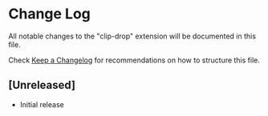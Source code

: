 # Change Log

All notable changes to the "clip-drop" extension will be documented in this file.

Check [Keep a Changelog](http://keepachangelog.com/) for recommendations on how to structure this file.

## [Unreleased]

- Initial release